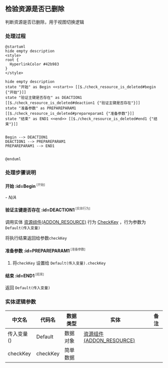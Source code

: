 ## 检验资源是否已删除 <!-- {docsify-ignore-all} -->

   判断资源是否已删除，用于视图切换逻辑

### 处理过程

```plantuml
@startuml
hide empty description
<style>
root {
  HyperlinkColor #42b983
}
</style>

hide empty description
state "开始" as Begin <<start>> [[$./check_resource_is_deleted#begin {"开始"}]]
state "验证主键是否存在" as DEACTION1  [[$./check_resource_is_deleted#deaction1 {"验证主键是否存在"}]]
state "准备参数" as PREPAREPARAM1  [[$./check_resource_is_deleted#prepareparam1 {"准备参数"}]]
state "结束" as END1 <<end>> [[$./check_resource_is_deleted#end1 {"结束"}]]


Begin --> DEACTION1
DEACTION1 --> PREPAREPARAM1
PREPAREPARAM1 --> END1


@enduml
```


### 处理步骤说明

#### 开始 :id=Begin<sup class="footnote-symbol"> <font color=gray size=1>[开始]</font></sup>



*- N/A*
#### 验证主键是否存在 :id=DEACTION1<sup class="footnote-symbol"> <font color=gray size=1>[实体行为]</font></sup>



调用实体 [资源组件(ADDON_RESOURCE)](module/Base/addon_resource.md) 行为 [CheckKey](module/Base/addon_resource#行为) ，行为参数为`Default(传入变量)`

将执行结果返回给参数`checkKey`

#### 准备参数 :id=PREPAREPARAM1<sup class="footnote-symbol"> <font color=gray size=1>[准备参数]</font></sup>



1. 将`checkKey` 设置给  `Default(传入变量).checkKey`

#### 结束 :id=END1<sup class="footnote-symbol"> <font color=gray size=1>[结束]</font></sup>



返回 `Default(传入变量)`



### 实体逻辑参数

|    中文名   |    代码名    |  数据类型    |  实体   |备注 |
| --------| --------| -------- | -------- | --------   |
|传入变量(<i class="fa fa-check"/></i>)|Default|数据对象|[资源组件(ADDON_RESOURCE)](module/Base/addon_resource.md)||
|checkKey|checkKey|简单数据|||
